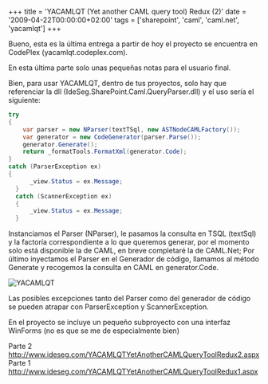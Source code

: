 +++
title = 'YACAMLQT (Yet another CAML query tool) Redux (2)'
date = '2009-04-22T00:00:00+02:00'
tags = ['sharepoint', 'caml', 'caml.net', 'yacamlqt']
+++


Bueno, esta es la última entrega a partir de hoy el proyecto se encuentra en CodePlex (yacamlqt.codeplex.com).

En esta última parte solo unas pequeñas notas para el usuario final.

Bien, para usar YACAMLQT, dentro de tus proyectos, solo hay que referenciar la dll (IdeSeg.SharePoint.Caml.QueryParser.dll)  y el uso sería el siguiente:



```csharp
try
{
    var parser = new NParser(textTSql, new ASTNodeCAMLFactory());
    var generator = new CodeGenerator(parser.Parse());
    generator.Generate();
    return _formatTools.FormatXml(generator.Code);
}
catch (ParserException ex)
{
      _view.Status = ex.Message;
  }
  catch (ScannerException ex)
  {
      _view.Status = ex.Message;
  }
```	

Instanciamos el Parser (NParser), le pasamos la consulta en TSQL (textSql) y la factoría correspondiente a lo que queremos generar, por el momento solo está disponible la de CAML, en breve completaré la de CAML.Net; Por último inyectamos el Parser en el Generador de código, llamamos al método Generate y recogemos la consulta en CAML en generator.Code.

![YACAMLQT](/images/Sharepoint/YACAMLQT_Sample_Gui.gif)


Las posibles excepciones tanto del Parser como del generador de código se pueden atrapar con ParserException y ScannerException.



En el proyecto se incluye un pequeño subproyecto con una interfaz WinForms (no es que se me de especialmente bien)





Parte 2 http://www.ideseg.com/YACAMLQTYetAnotherCAMLQueryToolRedux2.aspx
Parte 1 http://www.ideseg.com/YACAMLQTYetAnotherCAMLQueryToolRedux1.aspx